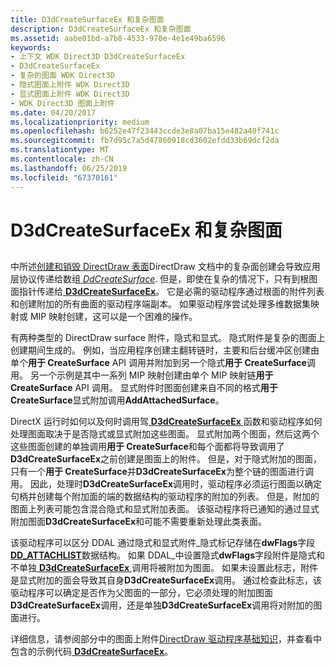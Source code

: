 ```yaml
---
title: D3dCreateSurfaceEx 和复杂图面
description: D3dCreateSurfaceEx 和复杂图面
ms.assetid: aabe01bd-a7b8-4533-970e-4e1e49ba6596
keywords:
- 上下文 WDK Direct3D D3dCreateSurfaceEx
- D3dCreateSurfaceEx
- 复杂的图面 WDK Direct3D
- 隐式图面上附件 WDK Direct3D
- 显式图面上附件 WDK Direct3D
- WDK Direct3D 图面上附件
ms.date: 04/20/2017
ms.localizationpriority: medium
ms.openlocfilehash: b6252e47f23443ccde3e8a07ba15e482a40f741c
ms.sourcegitcommit: fb7d95c7a5d47860918cd3602efdd33b69dcf2da
ms.translationtype: MT
ms.contentlocale: zh-CN
ms.lasthandoff: 06/25/2019
ms.locfileid: "67370161"
---
```

# <a name="d3dcreatesurfaceex-and-complex-surfaces"></a>D3dCreateSurfaceEx 和复杂图面


## <span id="ddk_d3dcreatesurfaceex_and_complex_surfaces_gg"></span><span id="DDK_D3DCREATESURFACEEX_AND_COMPLEX_SURFACES_GG"></span>


中所述[创建和销毁 DirectDraw 表面](creating-and-destroying-directdraw-surfaces.md)DirectDraw 文档中的复杂面创建会导致应用层协议传递给数组[ *DdCreateSurface*](https://docs.microsoft.com/previous-versions/windows/hardware/drivers/ff549263(v=vs.85)). 但是，即使在复杂的情况下，只有到根图面指针传递给[ **D3dCreateSurfaceEx**](https://docs.microsoft.com/windows/desktop/api/ddrawint/nc-ddrawint-pdd_createsurfaceex)。 它是必需的驱动程序通过根面的附件列表和创建附加的所有曲面的驱动程序端副本。 如果驱动程序尝试处理多维数据集映射或 MIP 映射创建，这可以是一个困难的操作。

有两种类型的 DirectDraw surface 附件，隐式和显式。 隐式附件是复杂的图面上创建期间生成的。 例如，当应用程序创建主翻转链时，主要和后台缓冲区创建由单个**用于 CreateSurface** API 调用并附加到另一个隐式**用于 CreateSurface**调用。 另一个示例是其中一系列 MIP 映射创建由单个 MIP 映射链**用于 CreateSurface** API 调用。 显式附件时图面创建来自不同的格式**用于 CreateSurface**显式附加调用**AddAttachedSurface**。

DirectX 运行时如何以及何时调用驾[ **D3dCreateSurfaceEx** ](https://docs.microsoft.com/windows/desktop/api/ddrawint/nc-ddrawint-pdd_createsurfaceex)函数和驱动程序如何处理图面取决于是否隐式或显式附加这些图面。 显式附加两个图面，然后这两个这些图面创建的单独调用**用于 CreateSurface**和每个面都将导致调用了**D3dCreateSurfaceEx**之前创建是图面上的附件。 但是，对于隐式附加的图面，只有一个**用于 CreateSurface**并**D3dCreateSurfaceEx**为整个链的图面进行调用。 因此，处理时**D3dCreateSurfaceEx**调用时，驱动程序必须运行图面以确定句柄并创建每个附加面的端的数据结构的驱动程序的附加的列表。 但是，附加的图面上列表可能包含混合隐式和显式附加表面。 该驱动程序将已通知的通过显式附加图面**D3dCreateSurfaceEx**和可能不需要重新处理此类表面。

该驱动程序可以区分 DDAL 通过隐式和显式附件\_隐式标记存储在**dwFlags**字段[ **DD\_ATTACHLIST**](https://docs.microsoft.com/windows/desktop/api/ddrawint/ns-ddrawint-_dd_attachlist)数据结构。 如果 DDAL\_中设置隐式**dwFlags**字段附件是隐式和不单独[ **D3dCreateSurfaceEx** ](https://docs.microsoft.com/windows/desktop/api/ddrawint/nc-ddrawint-pdd_createsurfaceex)调用将被附加为图面。 如果未设置此标志，附件是显式附加的面会导致其自身**D3dCreateSurfaceEx**调用。 通过检查此标志，该驱动程序可以确定是否作为父图面的一部分，它必须处理的附加图面**D3dCreateSurfaceEx**调用，还是单独**D3dCreateSurfaceEx**调用将对附加的图面进行。

详细信息，请参阅部分中的图面上附件[DirectDraw 驱动程序基础知识](directdraw-driver-fundamentals.md)，并查看中包含的示例代码[ **D3dCreateSurfaceEx**](https://docs.microsoft.com/windows/desktop/api/ddrawint/nc-ddrawint-pdd_createsurfaceex)。

 

 





